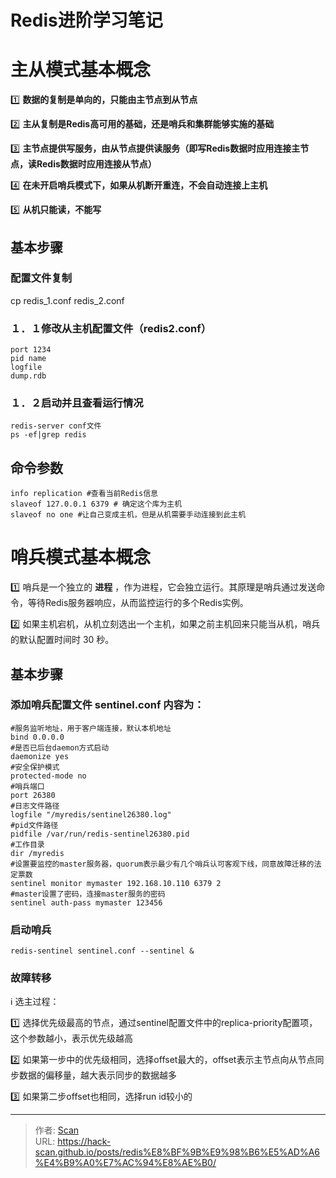# Redis进阶学习笔记

<!--more-->

# 主从模式基本概念 

:one: **数据的复制是单向的，只能由主节点到从节点**

:two: **主从复制是Redis高可用的基础，还是哨兵和集群能够实施的基础**

:three: **主节点提供写服务，由从节点提供读服务（即写Redis数据时应用连接主节点，读Redis数据时应用连接从节点）**

:four: **在未开启哨兵模式下，如果从机断开重连，不会自动连接上主机**

:five: **从机只能读，不能写**

## 基本步骤

### 配置文件复制

cp redis_1.conf  redis_2.conf

### １．１修改从主机配置文件（redis2.conf）

```shell
port 1234
pid name
logfile
dump.rdb
```

### １．２启动并且查看运行情况

```shell
redis-server conf文件
ps -ef|grep redis
```



## 命令参数

```shell
info replication #查看当前Redis信息
slaveof 127.0.0.1 6379 # 确定这个库为主机
slaveof no one #让自己变成主机，但是从机需要手动连接到此主机
```

# 哨兵模式基本概念

:one:  哨兵是一个独立的 **进程** ，作为进程，它会独立运行。其原理是哨兵通过发送命令，等待Redis服务器响应，从而监控运行的多个Redis实例。

:two: 如果主机宕机，从机立刻选出一个主机，如果之前主机回来只能当从机，哨兵的默认配置时间时 30 秒。

## 基本步骤

### 添加哨兵配置文件  sentinel.conf   内容为：

```shell
#服务监听地址，用于客户端连接，默认本机地址
bind 0.0.0.0
#是否已后台daemon方式启动
daemonize yes
#安全保护模式
protected-mode no
#哨兵端口
port 26380
#日志文件路径
logfile "/myredis/sentinel26380.log"
#pid文件路径
pidfile /var/run/redis-sentinel26380.pid
#工作目录
dir /myredis
#设置要监控的master服务器，quorum表示最少有几个哨兵认可客观下线，同意故障迁移的法定票数
sentinel monitor mymaster 192.168.10.110 6379 2
#master设置了密码，连接master服务的密码
sentinel auth-pass mymaster 123456
```

### 启动哨兵

```shell
redis-sentinel sentinel.conf --sentinel &
```

### 故障转移

:information_source:  选主过程：

:one:  选择优先级最高的节点，通过sentinel配置文件中的replica-priority配置项，这个参数越小，表示优先级越高

:two:  如果第一步中的优先级相同，选择offset最大的，offset表示主节点向从节点同步数据的偏移量，越大表示同步的数据越多

:three:  如果第二步offset也相同，选择run id较小的



---

> 作者: [Scan](https://www.scan.work/)  
> URL: https://hack-scan.github.io/posts/redis%E8%BF%9B%E9%98%B6%E5%AD%A6%E4%B9%A0%E7%AC%94%E8%AE%B0/  

